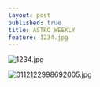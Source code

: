 ```yaml
---
layout: post
published: true
title: ASTRO WEEKLY
feature: 1234.jpg
---
```




![1234.jpg]({{site.baseurl}}/assets/images/posts/1234.jpg)

![0112122998692005.jpg]({{site.baseurl}}/assets/images/posts/0112122998692005.jpg)

